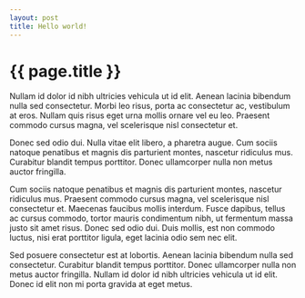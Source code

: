 ```yaml
---
layout: post
title: Hello world!
---
```


{{ page.title }}
================

Nullam id dolor id nibh ultricies vehicula ut id elit. Aenean lacinia bibendum nulla sed consectetur. Morbi leo risus, porta ac consectetur ac, vestibulum at eros. Nullam quis risus eget urna mollis ornare vel eu leo. Praesent commodo cursus magna, vel scelerisque nisl consectetur et.

Donec sed odio dui. Nulla vitae elit libero, a pharetra augue. Cum sociis natoque penatibus et magnis dis parturient montes, nascetur ridiculus mus. Curabitur blandit tempus porttitor. Donec ullamcorper nulla non metus auctor fringilla.

Cum sociis natoque penatibus et magnis dis parturient montes, nascetur ridiculus mus. Praesent commodo cursus magna, vel scelerisque nisl consectetur et. Maecenas faucibus mollis interdum. Fusce dapibus, tellus ac cursus commodo, tortor mauris condimentum nibh, ut fermentum massa justo sit amet risus. Donec sed odio dui. Duis mollis, est non commodo luctus, nisi erat porttitor ligula, eget lacinia odio sem nec elit.

Sed posuere consectetur est at lobortis. Aenean lacinia bibendum nulla sed consectetur. Curabitur blandit tempus porttitor. Donec ullamcorper nulla non metus auctor fringilla. Nullam id dolor id nibh ultricies vehicula ut id elit. Donec id elit non mi porta gravida at eget metus.
